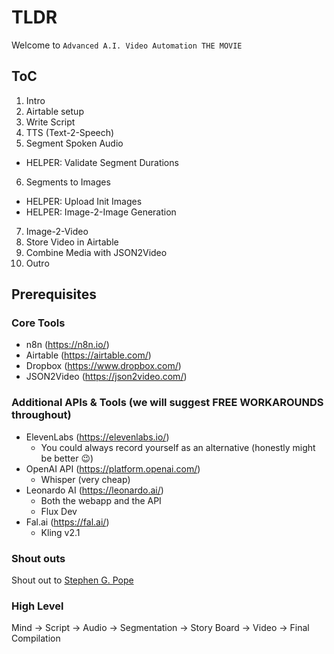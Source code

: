 # TLDR

Welcome to `Advanced A.I. Video Automation THE MOVIE`

## ToC

1. Intro
2. Airtable setup
3. Write Script
4. TTS (Text-2-Speech)
5. Segment Spoken Audio
  - HELPER: Validate Segment Durations
6. Segments to Images
  - HELPER: Upload Init Images
  - HELPER: Image-2-Image Generation
7. Image-2-Video
8. Store Video in Airtable
9. Combine Media with JSON2Video
10. Outro

## Prerequisites

### Core Tools

- n8n (https://n8n.io/)
- Airtable (https://airtable.com/)
- Dropbox (https://www.dropbox.com/)
- JSON2Video (https://json2video.com/)

### Additional APIs & Tools (we will suggest FREE WORKAROUNDS throughout)

- ElevenLabs (https://elevenlabs.io/)
  - You could always record yourself as an alternative (honestly might be better 😉)
- OpenAI API (https://platform.openai.com/)
  - Whisper (very cheap)
- Leonardo AI (https://leonardo.ai/)
  - Both the webapp and the API
  - Flux Dev
- Fal.ai (https://fal.ai/)
  - Kling v2.1

### Shout outs

Shout out to [Stephen G. Pope](https://www.youtube.com/c/stephengpope)

### High Level

Mind -> Script -> Audio -> Segmentation -> Story Board -> Video -> Final Compilation